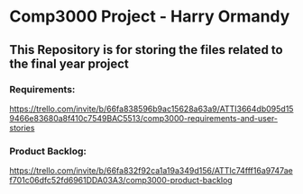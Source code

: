 # Comp3000 Project - Harry Ormandy
## This Repository is for storing the files related to the final year project

### Requirements: 
https://trello.com/invite/b/66fa838596b9ac15628a63a9/ATTI3664db095d159466e83680a8f410c7549BAC5513/comp3000-requirements-and-user-stories

### Product Backlog: 
https://trello.com/invite/b/66fa832f92ca1a19a349d156/ATTIc74fff16a9747aef701c06dfc52fd6961DDA03A3/comp3000-product-backlog


